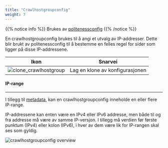 ```yaml
---
title: "Crawlhostgroupconfig"
weight: 7
---
```

{{% notice info %}}
Brukes av [politenessconfig](../politenessconfig)
{{% /notice %}}

En crawlhostgroupconfig brukes til å angi et utvalg av IP-addresser.
Dette blir brukt av politenessconfig til å bestemme en felles regel for sider som ligger på disse IP-addressene.  

Ikon                                                                                         | Snarvei
---------------------------------------------------------------------------------------------|------------------
![clone_crawlhostgroup](/veidemann/docs/img/icons/veidemann_dashboard_icon_clone_config.png) | Lag en klone av konfigurasjonen
#### IP-range
-------------

I tillegg til [metadata](../#veidemann-meta), kan en crawlhostgroupconfig inneholde en eller flere IP-range.

IP-addressene kan enten være en IPv4 eller IPv6 addresse, men både til og fra addresse må være av samme IP-versjon.
I tillegg må verdien før første punktum (IPv4) eller kolon (IPv6), i hver av dem være lik for IP-rangen skal ses som gyldig.

![crawlhostgroupconfig overview](/veidemann/docs/img/crawlhostgroupconfig/veidemann_dashboard_crawlhostgroupconfig_overview.png)
